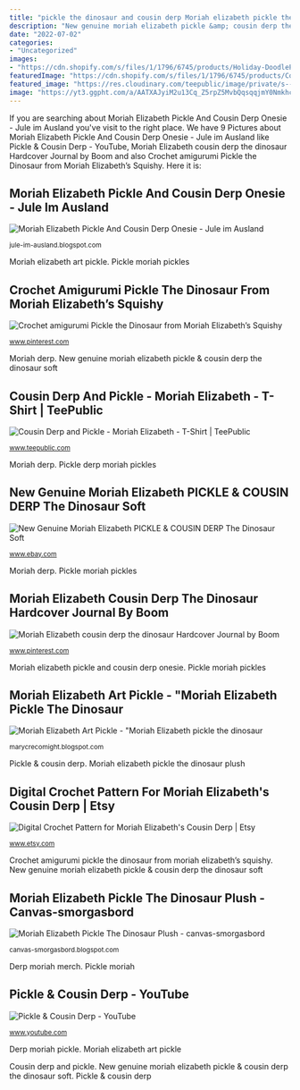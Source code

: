 ```yaml
---
title: "pickle the dinosaur and cousin derp Moriah elizabeth pickle the dinosaur plush"
description: "New genuine moriah elizabeth pickle &amp; cousin derp the dinosaur soft"
date: "2022-07-02"
categories:
- "Uncategorized"
images:
- "https://cdn.shopify.com/s/files/1/1796/6745/products/Holiday-DoodlePajamaSetcopy_800x.jpg?v=1606424866"
featuredImage: "https://cdn.shopify.com/s/files/1/1796/6745/products/CousinDerp-Angle_18a0ce8d-5977-4419-90dc-50a88c054d0b_800x.jpg?v=1606424881"
featured_image: "https://res.cloudinary.com/teepublic/image/private/s--bA6djSlN--/t_Preview/b_rgb:fac2cd,c_lpad,f_jpg,h_630,q_90,w_1200/v1617492455/production/designs/20818281_0.jpg"
image: "https://yt3.ggpht.com/a/AATXAJyiM2u13Cq_Z5rpZ5MvbQqsqqjmY0NmkhcnUA=s900-c-k-c0xffffffff-no-rj-mo"
---
```


If you are searching about Moriah Elizabeth Pickle And Cousin Derp Onesie - Jule im Ausland you've visit to the right place. We have 9 Pictures about Moriah Elizabeth Pickle And Cousin Derp Onesie - Jule im Ausland like Pickle &amp; Cousin Derp - YouTube, Moriah Elizabeth cousin derp the dinosaur Hardcover Journal by Boom and also Crochet amigurumi Pickle the Dinosaur from Moriah Elizabeth’s Squishy. Here it is:

## Moriah Elizabeth Pickle And Cousin Derp Onesie - Jule Im Ausland

![Moriah Elizabeth Pickle And Cousin Derp Onesie - Jule im Ausland](https://cdn.shopify.com/s/files/1/1796/6745/products/Holiday-DoodlePajamaSetcopy_800x.jpg?v=1606424866 "Derp moriah pickle")

<small>jule-im-ausland.blogspot.com</small>

Moriah elizabeth art pickle. Pickle moriah pickles

## Crochet Amigurumi Pickle The Dinosaur From Moriah Elizabeth’s Squishy

![Crochet amigurumi Pickle the Dinosaur from Moriah Elizabeth’s Squishy](https://i.pinimg.com/originals/fc/e3/c5/fce3c503e2b7e201cea89bdd5e8eaf10.jpg "Moriah elizabeth cousin derp the dinosaur hardcover journal by boom")

<small>www.pinterest.com</small>

Moriah derp. New genuine moriah elizabeth pickle &amp; cousin derp the dinosaur soft

## Cousin Derp And Pickle - Moriah Elizabeth - T-Shirt | TeePublic

![Cousin Derp and Pickle - Moriah Elizabeth - T-Shirt | TeePublic](https://res.cloudinary.com/teepublic/image/private/s--bA6djSlN--/t_Preview/b_rgb:fac2cd,c_lpad,f_jpg,h_630,q_90,w_1200/v1617492455/production/designs/20818281_0.jpg "Elizabeth moriah pickle dinosaur squishy crochet amigurumi cute squishies derp makeover pattern octopus animal homemade patterns")

<small>www.teepublic.com</small>

Moriah derp. Pickle derp moriah pickles

## New Genuine Moriah Elizabeth PICKLE &amp; COUSIN DERP The Dinosaur Soft

![New Genuine Moriah Elizabeth PICKLE &amp; COUSIN DERP The Dinosaur Soft](https://i.ebayimg.com/images/g/sDEAAOSwEVhf3ecz/s-l300.jpg "New genuine moriah elizabeth pickle &amp; cousin derp the dinosaur soft")

<small>www.ebay.com</small>

Moriah derp. Pickle moriah pickles

## Moriah Elizabeth Cousin Derp The Dinosaur Hardcover Journal By Boom

![Moriah Elizabeth cousin derp the dinosaur Hardcover Journal by Boom](https://i.pinimg.com/originals/b4/c4/02/b4c402fcbde5e2f155607c074f1d496a.jpg "New genuine moriah elizabeth pickle &amp; cousin derp the dinosaur soft")

<small>www.pinterest.com</small>

Moriah elizabeth pickle and cousin derp onesie. Pickle moriah pickles

## Moriah Elizabeth Art Pickle - &quot;Moriah Elizabeth Pickle The Dinosaur

![Moriah Elizabeth Art Pickle - &quot;Moriah Elizabeth pickle the dinosaur](https://res.cloudinary.com/teepublic/image/private/s--f3e3vrCp--/t_Preview/b_rgb:fac2cd,c_lpad,f_jpg,h_630,q_90,w_1200/v1601916096/production/designs/14721010_0.jpg "Pickle moriah")

<small>marycrecomight.blogspot.com</small>

Pickle &amp; cousin derp. Moriah elizabeth pickle the dinosaur plush

## Digital Crochet Pattern For Moriah Elizabeth&#039;s Cousin Derp | Etsy

![Digital Crochet Pattern for Moriah Elizabeth&#039;s Cousin Derp | Etsy](https://i.etsystatic.com/24910814/r/il/852315/2762688223/il_794xN.2762688223_ew7r.jpg "Moriah derp")

<small>www.etsy.com</small>

Crochet amigurumi pickle the dinosaur from moriah elizabeth’s squishy. New genuine moriah elizabeth pickle &amp; cousin derp the dinosaur soft

## Moriah Elizabeth Pickle The Dinosaur Plush - Canvas-smorgasbord

![Moriah Elizabeth Pickle The Dinosaur Plush - canvas-smorgasbord](https://cdn.shopify.com/s/files/1/1796/6745/products/CousinDerp-Angle_18a0ce8d-5977-4419-90dc-50a88c054d0b_800x.jpg?v=1606424881 "Elizabeth moriah pickle dinosaur squishy crochet amigurumi cute squishies derp makeover pattern octopus animal homemade patterns")

<small>canvas-smorgasbord.blogspot.com</small>

Derp moriah merch. Pickle moriah

## Pickle &amp; Cousin Derp - YouTube

![Pickle &amp; Cousin Derp - YouTube](https://yt3.ggpht.com/a/AATXAJyiM2u13Cq_Z5rpZ5MvbQqsqqjmY0NmkhcnUA=s900-c-k-c0xffffffff-no-rj-mo "Derp moriah pickle")

<small>www.youtube.com</small>

Derp moriah pickle. Moriah elizabeth art pickle

Cousin derp and pickle. New genuine moriah elizabeth pickle &amp; cousin derp the dinosaur soft. Pickle &amp; cousin derp
